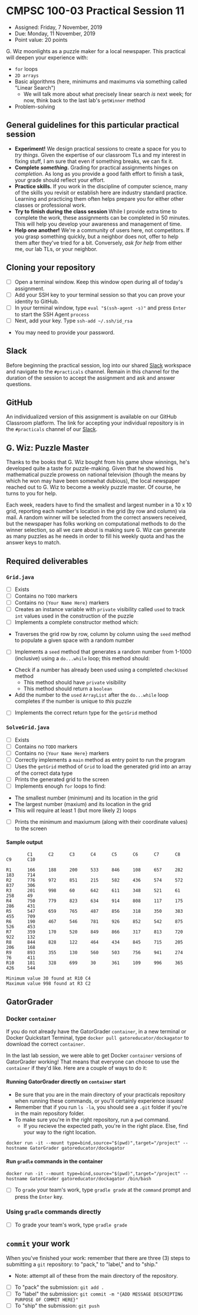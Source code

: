 # CMPSC 100-03 Practical Session 11

* Assigned: Friday, 7 November, 2019
* Due: Monday, 11 November, 2019
* Point value: 20 points

G. Wiz moonlights as a puzzle maker for a local newspaper. This practical will deepen your experience with:
* `for` loops
* `2D arrays`
* Basic algorithms (here, minimums and maximums via something called "Linear Search")
    * We will talk more about what precisely linear search _is_ next week; for now, think back to the last lab's `getWinner` method
* Problem-solving

## General guidelines for this particular practical session

* **Experiment!** We design practical sessions to create a space for you to _try things_. Given the expertise of our classroom TLs and my interest in fixing stuff, I am sure that even if something breaks, we can fix it.
* **Complete _something_.** Grading for practical assignments hinges on _completion_. As long as you provide a good faith effort to finish a task, your grade should reflect your effort.
* **Practice skills.** If you work in the discipline of computer science, many of the skills you revisit or establish here are industry standard practice. Learning and practicing them often helps prepare you for either other classes or professional work.
* **Try to finish during the class session** While I provide extra time to complete the work, these assignments can be completed in 50 minutes. This will help you develop your awareness and management of time.
* **Help one another!** We're a community of users here, not competitors. If you grasp something quickly, but a neighbor does not, offer to help them after they've tried for a bit. Conversely, _ask for help_ from either me, our lab TLs, or your neighbor.

## Cloning your repository

- [ ] Open a terminal window. Keep this window open during all of today's assignment.
- [ ] Add your SSH key to your terminal session so that you can prove your identity to GitHub.
- [ ] In your terminal window, type `eval "$(ssh-agent -s)"` and press `Enter` to start the SSH Agent `process`
- [ ] Next, add your key. Type `ssh-add ~/.ssh/id_rsa`
* You may need to provide your password.

## Slack

Before beginning the practical session, log into our shared [Slack](https://cmpsc100Fall2019.slack.com) workspace and navigate to the `#practicals` channel. Remain in this channel for the duration of the session to accept the assignment and ask and answer questions.

## GitHub

An individualized version of this assignment is available on our GitHub Classroom platform. The link for accepting your individual repository is in the `#practicals` channel of our [Slack](#slack).

## G. Wiz: Puzzle Master

Thanks to the books that G. Wiz bought from his game show winnings, he's developed quite a taste for puzzle-making. Given that he showed his mathematical puzzle prowess on national television (though the means by which he won may have been somewhat dubious), the local newspaper reached out to G. Wiz to become a weekly puzzle master. Of course, he turns to you for help.

Each week, readers have to find the smallest and largest number in a 10 x 10 grid, reporting each number's location in the grid (by row and column) via mail. A random winner will be selected from the correct answers received, but the newspaper has folks working on computational methods to do the winner selection, so all we care about is making sure G. Wiz can generate as many puzzles as he needs in order to fill his weekly quota and has the answer keys to match.

## Required deliverables

### `Grid.java`

- [ ] Exists
- [ ] Contains no `TODO` markers
- [ ] Contains no `{Your Name Here}` markers
- [ ] Creates an instance variable with `private` visibility called `used` to track `int` values used in the construction of the puzzle
- [ ] Implements a complete constructor method which:
* Traverses the grid row by row, column by column using the `seed` method to populate a given space with a random number
- [ ] Implements a `seed` method that generates a random number from 1-1000 (inclusive) using a `do...while` loop; this method should:
* Check if a number has already been used using a completed `checkUsed` method
    * This method should have `private` visibility
    * This method should return a `boolean`
* Add the number to the `used` `ArrayList` after the `do...while` loop completes if the number is unique to _this_ puzzle
- [ ] Implements the correct return type for the `getGrid` method

### `SolveGrid.java`

- [ ] Exists
- [ ] Contains no `TODO` markers
- [ ] Contains no `{Your Name Here}` markers
- [ ] Correctly implements a `main` method as entry point to run the program
- [ ] Uses the `getGrid` method of `Grid` to load the generated grid into an array of the correct data type
- [ ] Prints the generated grid to the screen
- [ ] Implements enough `for` loops to find:
* The smallest number (minimum) and its location in the grid
* The largest number (maxium) and its location in the grid
* This will require at least 1 (but more likely 2) loops
- [ ] Prints the minimum and maxiumum (along with their coordinate values) to the screen

#### Sample output

```
        C1      C2      C3      C4      C5      C6      C7      C8      C9      C10

R1      166     188     200     533     846     108     657     282     183     714
R2      776     972     851     215     582     436     574     572     837     306
R3      201     998     60      642     611     348     521     61      258     49
R4      750     779     823     634     914     808     117     175     286     431
R5      547     659     765     487     856     318     350     383     455     709
R6      190     467     546     781     926     852     542     875     526     453
R7      359     170     520     849     866     317     813     720     922     132
R8      844     828     122     464     434     845     715     205     206     168
R9      893     355     130     560     503     756     941     274     76      411
R10     181     328     699     30      361     109     996     365     426     544

Minimum value 30 found at R10 C4
Maximum value 998 found at R3 C2

```

## GatorGrader

### Docker `container`

If you do not already have the GatorGrader `container`, in a new terminal or Docker Quickstart Terminal, type `docker pull gatoreducator/dockagator` to download the correct `container`.

In the last lab session, we were able to get Docker `container` versions of GatorGrader working! That means that everyone can choose to use the `container` if they'd like. Here are a couple of ways to do it:

#### Running GatorGrader directly on `container` start

* Be sure that you are in the main directory of your practicals repository when running these commands, or you'll certainly experience issues!
* Remember that if you run `ls -la`, you should see a `.git` folder if you're in the main repository folder.
* To make sure you're in the right repository, run a `pwd` command.
    * If you recieve the expected path, you're in the right place. Else, find your way to the right location.

```
docker run -it --mount type=bind,source="$(pwd)",target="/project" --hostname GatorGrader gatoreducator/dockagator
```

#### Run `gradle` commands in the container

```
docker run -it --mount type=bind,source="$(pwd)",target="/project" --hostname GatorGrader gatoreducator/dockagator /bin/bash
```

- [ ] To `grade` your team's work, type `gradle grade` at the `command` prompt and press the `Enter` key.

### Using `gradle` commands directly

- [ ] To grade your team's work, type `gradle grade`

## `commit` your work

When you've finished your work: remember that there are three (3) steps to submitting a `git` repository: to "pack," to "label," and to "ship."

* Note: attempt all of these from the main directory of the repository.

- [ ] To "pack" the submission: `git add .`
- [ ] To "label" the submission: `git commit -m "{ADD MESSAGE DESCRIPTING PURPOSE OF COMMIT HERE}"`
- [ ] To "ship" the submission: `git push`
